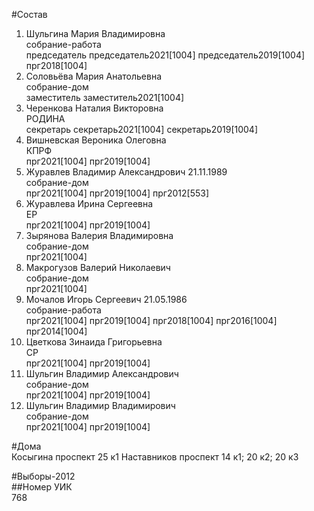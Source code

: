 #Состав  
1. Шульгина Мария Владимировна  
    собрание-работа  
    председатель председатель2021[1004] председатель2019[1004] прг2018[1004]  
2. Соловьёва Мария Анатольевна  
    собрание-дом  
    заместитель заместитель2021[1004]  
3. Черенкова Наталия Викторовна  
    РОДИНА  
    секретарь секретарь2021[1004] секретарь2019[1004]  
4. Вишневская Вероника Олеговна  
    КПРФ  
    прг2021[1004] прг2019[1004]  
5. Журавлев Владимир Александрович 21.11.1989  
    собрание-дом  
    прг2021[1004] прг2019[1004] прг2012[553]  
6. Журавлева Ирина Сергеевна  
    ЕР  
    прг2021[1004] прг2019[1004]  
7. Зырянова Валерия Владимировна  
    собрание-дом  
    прг2021[1004]  
8. Макрогузов Валерий Николаевич  
    собрание-дом  
    прг2021[1004]  
9. Мочалов Игорь Сергеевич 21.05.1986  
    собрание-работа  
    прг2021[1004] прг2019[1004] прг2018[1004] прг2016[1004] прг2014[1004]  
10. Цветкова Зинаида Григорьевна  
    СР  
    прг2021[1004] прг2019[1004]  
11. Шульгин Владимир Александрович  
    собрание-дом  
    прг2021[1004] прг2019[1004]  
12. Шульгин Владимир Владимирович  
    собрание-дом  
    прг2021[1004] прг2019[1004]  

#Дома  
Косыгина проспект 25 к1 Наставников проспект 14 к1; 20 к2; 20 к3  
  
#Выборы-2012  
##Номер УИК  
768  
